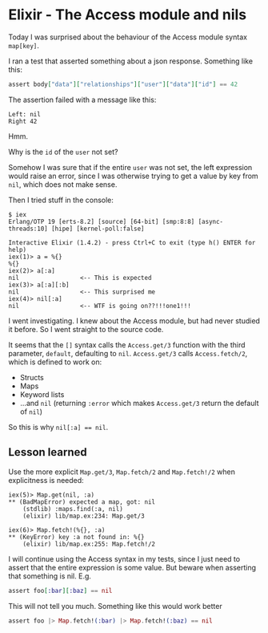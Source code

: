 # Elixir - The Access module and nils

Today I was surprised about the behaviour of the Access module syntax `map[key]`.

I ran a test that asserted something about a json response. Something like this:

```elixir
assert body["data"]["relationships"]["user"]["data"]["id"] == 42
```

The assertion failed with a message like this:

```
Left: nil
Right 42
```

Hmm.

Why is the `id` of the `user` not set?

Somehow I was sure that if the entire `user` was not set, the left expression would raise an error, since I was
otherwise trying to get a value by key from `nil`, which does not make sense.

Then I tried stuff in the console:

```
$ iex
Erlang/OTP 19 [erts-8.2] [source] [64-bit] [smp:8:8] [async-threads:10] [hipe] [kernel-poll:false]

Interactive Elixir (1.4.2) - press Ctrl+C to exit (type h() ENTER for help)
iex(1)> a = %{}
%{}
iex(2)> a[:a]
nil                 <-- This is expected
iex(3)> a[:a][:b]
nil                 <-- This surprised me
iex(4)> nil[:a]
nil                 <-- WTF is going on??!!!one1!!!
```

I went investigating. I knew about the Access module, but had never studied it before. So I went straight to the source
code.

It seems that the `[]` syntax calls the `Access.get/3` function with the third parameter, `default`, defaulting to `nil`.
`Access.get/3` calls `Access.fetch/2`, which is defined to work on:

* Structs
* Maps
* Keyword lists
* ...and `nil` (returning `:error` which makes `Access.get/3` return the default of `nil`)

So this is why `nil[:a] == nil`.

## Lesson learned

Use the more explicit `Map.get/3`, `Map.fetch/2` and `Map.fetch!/2` when explicitness is needed:

```
iex(5)> Map.get(nil, :a)
** (BadMapError) expected a map, got: nil
    (stdlib) :maps.find(:a, nil)
    (elixir) lib/map.ex:234: Map.get/3

iex(6)> Map.fetch!(%{}, :a)
** (KeyError) key :a not found in: %{}
    (elixir) lib/map.ex:255: Map.fetch!/2
```

I will continue using the Access syntax in my tests, since I just need to assert that the entire expression is some
value. But beware when asserting that something is nil. E.g.

```elixir
assert foo[:bar][:baz] == nil
```

This will not tell you much. Something like this would work better

```elixir
assert foo |> Map.fetch!(:bar) |> Map.fetch!(:baz) == nil
```

